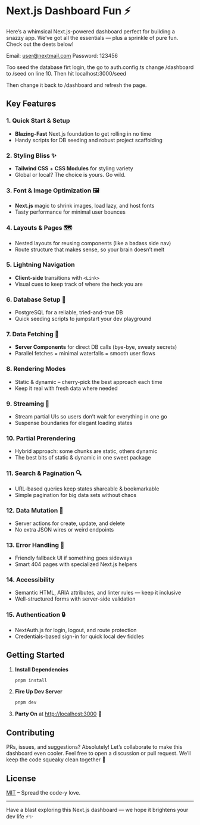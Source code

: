 # Next.js Dashboard Fun ⚡️

Here’s a whimsical Next.js-powered dashboard perfect for building a snazzy app. We’ve got all the essentials — plus a sprinkle of pure fun. Check out the deets below!

Email: user@nextmail.com
Password: 123456

Too seed the database firt login, the go to auth.config.ts change /dashboard to /seed on line 10.
Then hit localhost:3000/seed

Then change it back to /dashboard and refresh the page.

## Key Features

### 1. Quick Start & Setup

- **Blazing-Fast** Next.js foundation to get rolling in no time
- Handy scripts for DB seeding and robust project scaffolding

### 2. Styling Bliss ✨

- **Tailwind CSS** + **CSS Modules** for styling variety
- Global or local? The choice is yours. Go wild.

### 3. Font & Image Optimization 🖼

- **Next.js** magic to shrink images, load lazy, and host fonts
- Tasty performance for minimal user bounces

### 4. Layouts & Pages 🗺

- Nested layouts for reusing components (like a badass side nav)
- Route structure that makes sense, so your brain doesn’t melt

### 5. Lightning Navigation

- **Client-side** transitions with `<Link>`
- Visual cues to keep track of where the heck you are

### 6. Database Setup 🔧

- PostgreSQL for a reliable, tried-and-true DB
- Quick seeding scripts to jumpstart your dev playground

### 7. Data Fetching 🍃

- **Server Components** for direct DB calls (bye-bye, sweaty secrets)
- Parallel fetches = minimal waterfalls = smooth user flows

### 8. Rendering Modes

- Static & dynamic – cherry-pick the best approach each time
- Keep it real with fresh data where needed

### 9. Streaming 🎈

- Stream partial UIs so users don’t wait for everything in one go
- Suspense boundaries for elegant loading states

### 10. Partial Prerendering

- Hybrid approach: some chunks are static, others dynamic
- The best bits of static & dynamic in one sweet package

### 11. Search & Pagination 🔍

- URL-based queries keep states shareable & bookmarkable
- Simple pagination for big data sets without chaos

### 12. Data Mutation 🤖

- Server actions for create, update, and delete
- No extra JSON wires or weird endpoints

### 13. Error Handling 🚧

- Friendly fallback UI if something goes sideways
- Smart 404 pages with specialized Next.js helpers

### 14. Accessibility

- Semantic HTML, ARIA attributes, and linter rules — keep it inclusive
- Well-structured forms with server-side validation

### 15. Authentication 🔒

- NextAuth.js for login, logout, and route protection
- Credentials-based sign-in for quick local dev fiddles

## Getting Started

1. **Install Dependencies**
   ```bash
   pnpm install
   ```
2. **Fire Up Dev Server**
   ```bash
   pnpm dev
   ```
3. **Party On** at [http://localhost:3000](http://localhost:3000) 🎉

## Contributing

PRs, issues, and suggestions? Absolutely! Let’s collaborate to make this dashboard even cooler. Feel free to open a discussion or pull request. We’ll keep the code squeaky clean together 🤝

## License

[MIT](./LICENSE) – Spread the code-y love.

---

Have a blast exploring this Next.js dashboard — we hope it brightens your dev life ⚡️✨
